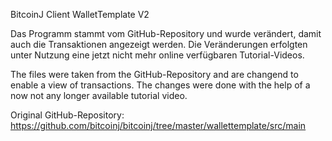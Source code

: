 

BitcoinJ Client WalletTemplate V2

Das Programm stammt vom GitHub-Repository und wurde verändert, damit auch die Transaktionen angezeigt werden. Die Veränderungen erfolgten unter Nutzung eine jetzt nicht mehr online verfügbaren Tutorial-Videos.

The files were taken from the GitHub-Repository and are changend to enable a view of transactions. The changes were done with the help of a now not any longer available tutorial video.

Original GitHub-Repository: https://github.com/bitcoinj/bitcoinj/tree/master/wallettemplate/src/main
